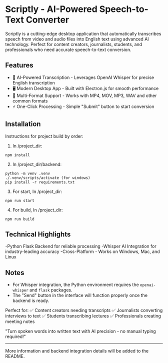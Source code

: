 # Scriptly - AI-Powered Speech-to-Text Converter

Scriptly is a cutting-edge desktop application that automatically transcribes speech from video and audio files into English text using advanced AI technology. Perfect for content creators, journalists, students, and professionals who need accurate speech-to-text conversion.


## Features
- 🎤 AI-Powered Transcription - Leverages OpenAI Whisper for precise English transcription
- 🖥️ Modern Desktop App - Built with Electron.js for smooth performance
- 📁 Multi-Format Support - Works with MP4, MOV, MP3, WAV and other common formats
- ⚡ One-Click Processing - Simple "Submit" button to start conversion

## Installation
Instructions for project build by order:

1. In /project_dir:
```
npm install
```

2. In /project_dir/backend:
```
python -m venv .venv
./.venv/scripts/activate (for windows)
pip install -r requirements.txt
```

3. For start, In /project_dir:
```
npm run start
```

4. For build, In /project_dir:
```
npm run build
```

## Technical Highlights
-Python Flask Backend for reliable processing
-Whisper AI Integration for industry-leading accuracy
-Cross-Platform - Works on Windows, Mac, and Linux

## Notes
- For Whisper integration, the Python environment requires the `openai-whisper` and `flask` packages.
- The "Send" button in the interface will function properly once the backend is ready.

Perfect for:
✅ Content creators needing transcripts
✅ Journalists converting interviews to text
✅ Students transcribing lectures
✅ Professionals creating meeting notes

"Turn spoken words into written text with AI precision - no manual typing required!"

---
More information and backend integration details will be added to the README.

